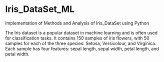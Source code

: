 # Iris_DataSet_ML

Implementation of Methods and Analysis of Iris_DataSet using Python

The Iris dataset is a popular dataset in machine learning and is often used for classification tasks.
It contains 150 samples of iris flowers, with 50 samples for each of the three species: Setosa, Versicolour, and Virginica.
Each sample has four features: sepal length, sepal width, petal length, and petal width.
